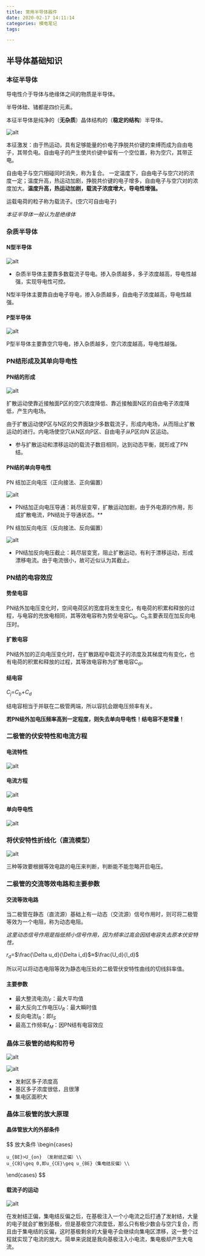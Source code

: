 ```yaml
---
title: 常用半导体器件
date: 2020-02-17 14:11:14
categories: 模电笔记
tags:

---
```


## 半导体基础知识

### 本征半导体

导电性介于导体与绝缘体之间的物质是半导体。

半导体硅、锗都是四价元素。

本征半导体是纯净的（**无杂质**）晶体结构的（**稳定的结构**）半导体。

![alt](http://m.qpic.cn/psc?/V11NehB63qJi50/9vuGDcz9AP*EJeMjs9i.nolshPly1YXRTpFSPRKvZIG8DORy6Iln6PX5NFa.zgnKblqpBoox1t7VeDZ79rD29CT88nF9XpXbntqFFLVNhQ0!/anull&bo=iwGJAQAAAAADByA!&rf=photolist&t=5)

本征激发：由于热运动，具有足够能量的价电子挣脱共价键的束缚而成为自由电子，其带负电。自由电子的产生使共价键中留有一个空位置，称为空穴，其带正电。

自由电子与空穴相碰同时消失，称为复合。 一定温度下，自由电子与空穴对的浓度一定；温度升高，热运动加剧，挣脱共价键的电子增多，自由电子与空穴对的浓度加大。**温度升高，热运动加剧，载流子浓度增大，导电性增强。**

运载电荷的粒子称为载流子。(空穴可自由电子)

*本征半导体一般认为是绝缘体*

### 杂质半导体

#### N型半导体

![alt](http://m.qpic.cn/psc?/V11NehB63qJi50/9vuGDcz9AP*EJeMjs9i.noxkpi*vQngWdYmIYGm045FzgaRzFQ2wkFo3*PIukxOv0gCjASluB1H2583rMMjoj1Ef9YIzcW4*fTBLIMHmRik!/b&bo=gQGAAQAAAAADByM!&rf=viewer_4)

* 杂质半导体主要靠多数载流子导电。掺入杂质越多，多子浓度越高，导电性越强，实现导电性可控。

N型半导体主要靠自由电子导电，掺入杂质越多，自由电子浓度越高，导电性越强。

#### P型半导体

![alt](http://m.qpic.cn/psc?/V11NehB63qJi50/9vuGDcz9AP*EJeMjs9i.nq6luxZC0syCdg5dwUhAVajGB8nJxbDMoDe0RNS7kwnJbrNaBbDFTlTarYgjD0XkvGcawZaQa9iyWoZPnYKDvkA!/b&bo=eAF3AQAAAAADBy0!&rf=viewer_4)

P型半导体主要靠空穴导电，掺入杂质越多，空穴浓度越高，导电性越强。

### PN结形成及其单向导电性

#### PN结的形成

![alt](http://m.qpic.cn/psc?/V11NehB63qJi50/9vuGDcz9AP*EJeMjs9i.nvsGgkcPGcb.RNaI3TqZaWcJrCIeoT74*qPJL7LwTiH*0I5DO5ca9aSg7nNIH5gBF6stLZiuUzva.lm*YTuVMTs!/b&bo=eASGAQAAAAADB9k!&rf=viewer_4)

扩散运动使靠近接触面P区的空穴浓度降低、靠近接触面N区的自由电子浓度降低，产生内电场。

由于扩散运动使P区与N区的交界面缺少多数载流子，形成内电场，从而阻止扩散运动的进行。内电场使空穴从N区向P区、自由电子从P区向N 区运动。

* 参与扩散运动和漂移运动的载流子数目相同，达到动态平衡，就形成了PN结。

#### PN结的单向导电性

PN 结加正向电压（正向接法、正向偏置）

![alt](http://a1.qpic.cn/psc?/V11NehB63qJi50/xZikVHqhLrt9jsfqm9tF*XZd5k13PWmegY36JJGS4vXzMobdFnzAmUN**1vea89V7ptQMB1eRetDF06zgkfuNg!!/b&ek=1&kp=1&pt=0&bo=4QFXAQAAAAADF4Q!&tl=1&vuin=1097217653&tm=1581933600&sce=60-1-1&rf=viewer_4)

* PN结加正向电压导通：耗尽层变窄，扩散运动加剧，由于外电源的作用，形成扩散电流，PN结处于导通状态。**

PN 结加反向电压（反向接法、反向偏置）

![alt](http://a1.qpic.cn/psc?/V11NehB63qJi50/xZikVHqhLrt9jsfqm9tF*enkx0Pdjip9BaL5Kfz*U5KzBV4rsEnaLF1zfTp6zGn5zh4Ksvcai.PsqCccB3VVrA!!/b&ek=1&kp=1&pt=0&bo=8AFaAQAAAAADF5g!&tl=1&vuin=1097217653&tm=1581933600&sce=60-1-1&rf=viewer_4)

* PN结加反向电压截止：耗尽层变宽，阻止扩散运动，有利于漂移运动，形成漂移电流。由于电流很小，故可近似认为其截止。

### PN结的电容效应

#### 势垒电容

PN结外加电压变化时，空间电荷区的宽度将发生变化，有电荷的积累和释放的过程，与电容的充放电相同，其等效电容称为势垒电容C<sub>b</sub>。C<sub>b</sub>主要表现在加反向电压时。

#### 扩散电容

PN结外加的正向电压变化时，在扩散路程中载流子的浓度及其梯度均有变化，也有电荷的积累和释放的过程，其等效电容称为扩散电容C<sub>d</sub>。

#### 结电容

$C_j$=$C_b$+$C_d$

结电容相当于并联在二极管两端，所以容抗会跟电压频率有关。

**若PN结外加电压频率高到一定程度，则失去单向导电性！结电容不是常量！**

### 二极管的伏安特性和电流方程

#### 电流特性

![alt](http://a1.qpic.cn/psc?/V11NehB63qJi50/xZikVHqhLrt9jsfqm9tF*RuKkbSV10FJJwXXKPLzP8KveJO4WchLeSqs7Lq98t15WdTt1Fyxdps*9.h7RYyBwA!!/b&ek=1&kp=1&pt=0&bo=UwN8AQAAAAADFx8!&tl=1&vuin=1097217653&tm=1581937200&sce=60-1-1&rf=viewer_4)

#### 电流方程

![alt](http://m.qpic.cn/psc?/V11NehB63qJi50/9vuGDcz9AP*EJeMjs9i.nh3YuLShNb827XmDUhHvBCUlAuc4g5DayzDFb4HHv2HT37grXnO0bYaMZ8wyXUvUnDw4SLgG*Brm*LBf6wFE6vs!/b&bo=CQQIAgAAAAADByU!&rf=viewer_4)

#### 单向导电性

![alt](http://m.qpic.cn/psc?/V11NehB63qJi50/9vuGDcz9AP*EJeMjs9i.ngMKrQ.aoMiFv3Oie8Z0PiMgmgTqQKP2.dW938ZkpIJiEG3yeCeJnpk9lvjPW2VOKG9*93E9s6nJa4BFoYzzOCs!/b&bo=aAQoAgAAAAADB2Q!&rf=viewer_4)

### 将伏安特性折线化（直流模型）

![alt](http://m.qpic.cn/psc?/V11NehB63qJi50/9vuGDcz9AP*EJeMjs9i.nkkFSGwlo*RUp5Wr7GSbr8evLkJZ5SwGxhHLeyxuFM13YkMkr19JfhKyiUJccIFoXv7XNSuvLpXca1lPYkGxlnw!/b&bo=hgTpAQAAAAADB0g!&rf=viewer_4)

三种等效要根据等效电路的电压来判断，判断能不能忽略开启电压。

### 二极管的交流等效电路和主要参数

#### 交流等效电路

当二极管在静态（直流源）基础上有一动态（交流源）信号作用时，则可将二极管等效为一个电阻，称为动态电阻。

*这里动态信号作用是指低频小信号作用，因为频率过高会因结电容失去原本伏安特性。*

$r_d$=$\frac{\Delta u_d}{\Delta i_d}$$\approx$$\frac{U_d}{I_d}$

所以可以将动态电阻等效为静态电压处的二极管伏安特性曲线的切线斜率值。

#### 主要参数

* 最大整流电流$I_F$：最大平均值
* 最大反向工作电压$U_R$：最大瞬时值
* 反向电流$I_R$：即$I_S$
* 最高工作频率$f_M$：因PN结有电容效应

### 晶体三极管的结构和符号

![alt](http://m.qpic.cn/psc?/V11NehB63qJi50/9vuGDcz9AP*EJeMjs9i.nn7uI7VzD2W8sViWkLldbPHAQUAqrfLcd99OPEh1DodvoOxUyADesboygWfgdDqw6p9U5jKtvlKq*9GpdNzGGwU!/b&bo=tgERAQAAAAADB4U!&rf=viewer_4)

![alt](http://m.qpic.cn/psc?/V11NehB63qJi50/9vuGDcz9AP*EJeMjs9i.njIgNV0*RNnp1b0irX3irx5a.GeCLQxbAyFCvYvhzwHxNfusilmd84O7HFFnfZILLW.AAg9X*sY7w*ZECN5BWxo!/b&bo=oQNuAQAAAAADF*8!&rf=viewer_4)

* 发射区多子浓度高
* 基区多子浓度很低，且很薄
* 集电区面积大

  

### 晶体三极管的放大原理

#### 晶体管放大的外部条件

$$
放大条件
\begin{cases}

    u_{BE}>U_{on} （发射结正偏）\\
    u_{CB}\geq 0,即u_{CE}\geq u_{BE}（集电结反偏）\\

\end{cases}
$$

#### 载流子的运动

![alt](http://m.qpic.cn/psc?/V11NehB63qJi50/9vuGDcz9AP*EJeMjs9i.nkiB4tJvthaeA.Ap0o3hwBSCNUjiSU1.xOf9c9tLm2ZXMfLH4Wvx8fGSPB609svH24T.S1GcJQ8Ibns8o2zF55E!/b&bo=AQUzAgAAAAADBxc!&rf=viewer_4)

在发射结正偏，集电结反偏之后，在基极注入一个小电流之后打通了发射结，大量的电子就会扩散到基极，但是基极空穴浓度低，那么只有极少数会与空穴复合，而且由于集电结的反偏，这时基极剩余的大量电子会继续向集电区漂移，这一整个过程就实现了电流的放大。简单来说就是我向基极注入小电流，集电极却产生大电流。
